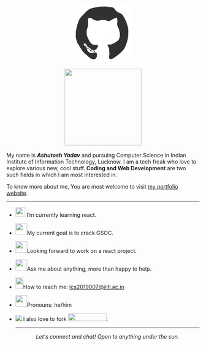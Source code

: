  <p align="center"><img src="https://github.com/yadavashu/yadavashu/blob/main/octo.gif?raw=true" width=150 height=150></p>
 <p align="center"><img src="https://media.giphy.com/media/RIBkAh90wcXuiW1Rf5/giphy.gif" width=200 height=200></p>
 
<p>My name is <b><i>Ashutosh Yadav</i></b> and pursuing Computer Science in Indian Institute of Information Technology, Lucknow. I am a tech freak who love to explore various new, cool stuff.<b> Coding and Web Development</b> are two such fields in which I am most interested in.</p> 

To know more about me, You are most welcome to visit [my portfolio website](https://portfolio-ashutosh.herokuapp.com/).
<hr></hr>


- <p><img src="https://media.giphy.com/media/cIn5fTcjnKhStIeAef/giphy.gif" width=25 height=25> I’m currently learning react.</p>
- <p><img src="https://media.giphy.com/media/tQYCAlhT3RXbvXqI4d/giphy.gif" width=30 height=30 >My current goal is to crack GSOC.</p>
- <p><img src="https://media.giphy.com/media/gF2m2JOyGReppog8hU/giphy.gif" width=30 height=30>Looking forward to work on a react project.</p>
- <p><img src="https://media.giphy.com/media/RhwkGhrlj3NVSOxWSN/giphy.gif" width=30 height=30>Ask me about anything, more than happy to help.</p> 
- <img src="https://media.giphy.com/media/QXUKY8Xlg7xy9Nhnax/giphy.gif" width=20 height=30>How to reach me: [lcs2019007@iiitl.ac.in](lcs2019007@iiitl.ac.in)
- <p><img src="https://media.giphy.com/media/kg6JAJQojS7DbbcZJi/giphy.gif" width=30 height=30>Pronouns: he/him</p> 
- <p><img src="https://media.giphy.com/media/MAzuwWS4cNvFCHvzvT/giphy.gif" width=30> I also love to fork <img src="https://media.giphy.com/media/j38FnpoKKsuJlhSFSr/giphy.gif" width=100 height=20>.</p>
  
  <hr></hr>
  <p align="center" ><i>Let's connect and chat! Open to anything under the sun.</i></p>
                                          
